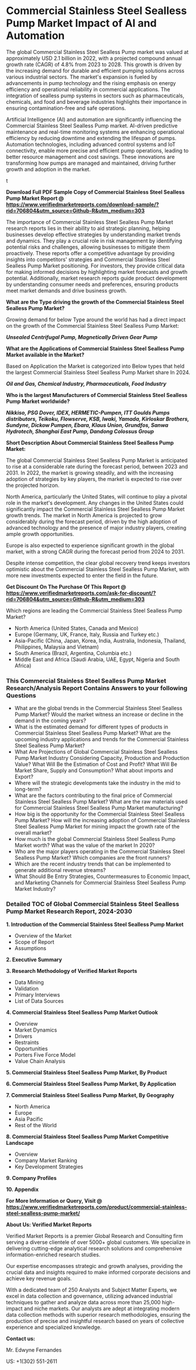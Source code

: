 <meta name="title" content="Global Commercial Stainless Steel Sealless Pump Market Impact of AI and Automation"><meta name="description" content="The global Commercial Stainless Steel Sealless Pump market was valued at approximately USD 2.1 billion in 2022, with a projected compound annual growth rate (CAGR) of "><meta name="title" content="Commercial Stainless Steel Sealless Pump Market Size, Share, Scope, Trends, Growth, Opportunities, Analysis, Forecast"><h1>Commercial Stainless Steel Sealless Pump Market Impact of AI and Automation</h1><p>The global Commercial Stainless Steel Sealless Pump market was valued at approximately USD 2.1 billion in 2022, with a projected compound annual growth rate (CAGR) of 4.8% from 2023 to 2028. This growth is driven by the increasing demand for durable and efficient pumping solutions across various industrial sectors. The market's expansion is fueled by advancements in pump technology and the rising emphasis on energy efficiency and operational reliability in commercial applications. The integration of sealless pump systems in sectors such as pharmaceuticals, chemicals, and food and beverage industries highlights their importance in ensuring contamination-free and safe operations.</p><p>Artificial Intelligence (AI) and automation are significantly influencing the Commercial Stainless Steel Sealless Pump market. AI-driven predictive maintenance and real-time monitoring systems are enhancing operational efficiency by reducing downtime and extending the lifespan of pumps. Automation technologies, including advanced control systems and IoT connectivity, enable more precise and efficient pump operations, leading to better resource management and cost savings. These innovations are transforming how pumps are managed and maintained, driving further growth and adoption in the market.</p>t</p><p id="" class=""><strong>Download Full PDF Sample Copy of Commercial Stainless Steel Sealless Pump Market Report @ <a href="https://www.verifiedmarketreports.com/download-sample/?rid=706804&utm_source=Github-R&utm_medium=303" target="_blank">https://www.verifiedmarketreports.com/download-sample/?rid=706804&utm_source=Github-R&utm_medium=303</a></strong></p><p>The importance of&nbsp;Commercial Stainless Steel Sealless Pump Market research reports lies in their ability to aid strategic planning, helping businesses develop effective strategies by understanding market trends and dynamics. They play a crucial role in risk management by identifying potential risks and challenges, allowing businesses to mitigate them proactively. These reports offer a competitive advantage by providing insights into competitors' strategies and Commercial Stainless Steel Sealless Pump Market positioning. For investors, they provide critical data for making informed decisions by highlighting market forecasts and growth potential. Additionally, market research reports guide product development by understanding consumer needs and preferences, ensuring products meet market demands and drive business growth.</p><p><strong>What are the&nbsp;Type driving the growth of the Commercial Stainless Steel Sealless Pump Market?</strong></p><p id="" class="">Growing demand for below Type around the world has had a direct impact on the growth of the Commercial Stainless Steel Sealless Pump Market:</p><em><strong>Unsealed Centrifugal Pump, Magnetically Driven Gear Pump</strong></em></p><strong>What are the&nbsp;Applications&nbsp;of Commercial Stainless Steel Sealless Pump Market available in the Market?</strong></p><p id="" class="">Based on Application the Market is categorized into Below types that held the largest Commercial Stainless Steel Sealless Pump Market share In 2024.</p><em><strong>Oil and Gas, Chemical Industry, Pharmaceuticals, Food Industry</strong></em></p><strong>Who is the largest Manufacturers of Commercial Stainless Steel Sealless Pump Market worldwide?</strong></p><p><em><strong>Nikkiso, PSG Dover, IDEX, HERMETIC-Pumpen, ITT Goulds Pumps distributors, Teikoku, Flowserve, KSB, Iwaki, Yamada, Kirloskar Brothers, Sundyne, Dickow Pumpen, Ebara, Klaus Union, Grundfos, Sanwa Hydrotech, Shanghai East Pump, Dandong Colossus Group</strong></em></p><p id="" class=""><strong>Short Description About Commercial Stainless Steel Sealless Pump Market:</strong></p><p>The global Commercial Stainless Steel Sealless Pump Market is anticipated to rise at a considerable rate during the forecast period, between 2023 and 2031. In 2022, the market is growing steadily, and with the increasing adoption of strategies by key players, the market is expected to rise over the projected horizon.</p><p>North America, particularly the United States, will continue to play a pivotal role in the market's development. Any changes in the United States could significantly impact the Commercial Stainless Steel Sealless Pump Market growth trends. The market in North America is projected to grow considerably during the forecast period, driven by the high adoption of advanced technology and the presence of major industry players, creating ample growth opportunities.</p><p>Europe is also expected to experience significant growth in the global market, with a strong CAGR during the forecast period from 2024 to 2031.</p><p>Despite intense competition, the clear global recovery trend keeps investors optimistic about the Commercial Stainless Steel Sealless Pump Market, with more new investments expected to enter the field in the future.</p><p id="" class=""><strong>Get Discount On The Purchase Of This Report @ <a href="https://www.verifiedmarketreports.com/ask-for-discount/?rid=706804&utm_source=Github-R&utm_medium=303" target="_blank">https://www.verifiedmarketreports.com/ask-for-discount/?rid=706804&utm_source=Github-R&utm_medium=303</a></strong></p>Which regions are leading the Commercial Stainless Steel Sealless Pump Market?</p><ul><li>North America (United States, Canada and Mexico)</li><li>Europe (Germany, UK, France, Italy, Russia and Turkey etc.)</li><li>Asia-Pacific (China, Japan, Korea, India, Australia, Indonesia, Thailand, Philippines, Malaysia and Vietnam)</li><li>South America (Brazil, Argentina, Columbia etc.)</li><li>Middle East and Africa (Saudi Arabia, UAE, Egypt, Nigeria and South Africa)</li></ul><h3 id="" class="">This Commercial Stainless Steel Sealless Pump Market Research/Analysis Report Contains Answers to your following Questions</h3><ul><li>What are the global trends in the Commercial Stainless Steel Sealless Pump Market? Would the market witness an increase or decline in the demand in the coming years?</li><li>What is the estimated demand for different types of products in Commercial Stainless Steel Sealless Pump Market? What are the upcoming industry applications and trends for the Commercial Stainless Steel Sealless Pump Market?</li><li>What Are Projections of Global Commercial Stainless Steel Sealless Pump Market Industry Considering Capacity, Production and Production Value? What Will Be the Estimation of Cost and Profit? What Will Be Market Share, Supply and Consumption? What about imports and Export?</li><li>Where will the strategic developments take the industry in the mid to long-term?</li><li>What are the factors contributing to the final price of Commercial Stainless Steel Sealless Pump Market? What are the raw materials used for Commercial Stainless Steel Sealless Pump Market manufacturing?</li><li>How big is the opportunity for the Commercial Stainless Steel Sealless Pump Market? How will the increasing adoption of Commercial Stainless Steel Sealless Pump Market for mining impact the growth rate of the overall market?</li><li>How much is the global Commercial Stainless Steel Sealless Pump Market worth? What was the value of the market In 2020?</li><li>Who are the major players operating in the Commercial Stainless Steel Sealless Pump Market? Which companies are the front runners?</li><li>Which are the recent industry trends that can be implemented to generate additional revenue streams?</li><li>What Should Be Entry Strategies, Countermeasures to Economic Impact, and Marketing Channels for Commercial Stainless Steel Sealless Pump Market Industry?</li></ul><h3 id="" class="">Detailed TOC of Global Commercial Stainless Steel Sealless Pump Market Research Report, 2024-2030</h3><p id="" class=""><strong>1. Introduction of the Commercial Stainless Steel Sealless Pump Market</strong></p><ul><li>Overview of the Market</li><li>Scope of Report</li><li>Assumptions</li></ul><p id="" class=""><strong>2. Executive Summary</strong></p><p id="" class=""><strong>3. Research Methodology of Verified Market Reports</strong></p><ul><li>Data Mining</li><li>Validation</li><li>Primary Interviews</li><li>List of Data Sources</li></ul><p id="" class=""><strong>4. Commercial Stainless Steel Sealless Pump Market Outlook</strong></p><ul><li>Overview</li><li>Market Dynamics</li><li>Drivers</li><li>Restraints</li><li>Opportunities</li><li>Porters Five Force Model</li><li>Value Chain Analysis</li></ul><p id="" class=""><strong>5. Commercial Stainless Steel Sealless Pump Market, By Product</strong></p><p id="" class=""><strong>6. Commercial Stainless Steel Sealless Pump Market, By Application</strong></p><p id="" class=""><strong>7. Commercial Stainless Steel Sealless Pump Market, By Geography</strong></p><ul><li>North America</li><li>Europe</li><li>Asia Pacific</li><li>Rest of the World</li></ul><p id="" class=""><strong>8. Commercial Stainless Steel Sealless Pump Market Competitive Landscape</strong></p><ul><li>Overview</li><li>Company Market Ranking</li><li>Key Development Strategies</li></ul><p id="" class=""><strong>9. Company Profiles</strong></p><p id="" class=""><strong>10. Appendix</strong></p><p id="" class=""><strong>For More Information or Query, Visit @ <a href="https://www.verifiedmarketreports.com/product/commercial-stainless-steel-sealless-pump-market/" target="_blank">https://www.verifiedmarketreports.com/product/commercial-stainless-steel-sealless-pump-market/</a></strong></p><p id="" class=""><strong>About Us: Verified Market Reports</strong></p><p id="" class="">Verified Market Reports is a premier Global Research and Consulting firm serving a diverse clientele of over 5000+ global customers. We specialize in delivering cutting-edge analytical research solutions and comprehensive information-enriched research studies.</p><p id="" class="">Our expertise encompasses strategic and growth analyses, providing the crucial data and insights required to make informed corporate decisions and achieve key revenue goals.</p><p id="" class="">With a dedicated team of 250 Analysts and Subject Matter Experts, we excel in data collection and governance, utilizing advanced industrial techniques to gather and analyze data across more than 25,000 high-impact and niche markets. Our analysts are adept at integrating modern data collection methods with superior research methodologies, ensuring the production of precise and insightful research based on years of collective experience and specialized knowledge.</p><p id="" class=""><strong>Contact us:</strong></p><p id="" class="">Mr. Edwyne Fernandes</p><p id="" class="">US: +1(302) 551-2611</p>